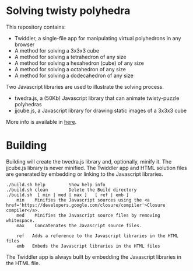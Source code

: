 # Solving twisty polyhedra

This repository contains:

* Twiddler, a single-file app for manipulating virtual polyhedrons in any browser
* A method for solving a 3x3x3 cube
* A method for solving a tetrahedron of any size
* A method for solving a hexahedron (cube) of any size
* A method for solving a octahedron of any size
* A method for solving a dodecahedron of any size

Two Javascript libraries are used to illustrate the solving process.

* twedra.js, a (50Kb) Javascript library that can animate twisty-puzzle polyhedras
* jjcube.js, a Javascript library for drawing static images of a 3x3x3 cube

More info is available in [here](./docs/index.html).


# Building

Building will create the twedra.js library and, optionally, minify it. The jjcube.js library is never minified. The Twiddler app and HTML solution files are generated by embedding or linking to the Javascript libraries.

    ./build.sh help         Show help info
    ./build.sh clean        Delete the Build directory
    ./build.sh  [ min | med | max ]   [ ref | emb ]
        min    Minifies the Javascript sources using the <a href='https://developers.google.com/closure/compiler'>Closure compiler</a>.
        med    Minifies the Javascript source files by removing whitespace. 
        max    Concatenates the Javascript source files.

        ref   Adds a reference to the Javascript libraries in the HTML files
        emb   Embeds the Javascript libraries in the HTML files

The Twiddler app is always built by embedding the Javascript libraries in the HTML file.